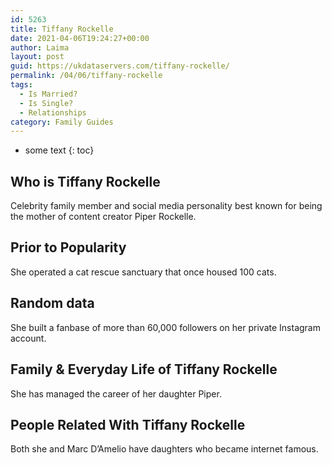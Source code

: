 ```yaml
---
id: 5263
title: Tiffany Rockelle
date: 2021-04-06T19:24:27+00:00
author: Laima
layout: post
guid: https://ukdataservers.com/tiffany-rockelle/
permalink: /04/06/tiffany-rockelle
tags:
  - Is Married?
  - Is Single?
  - Relationships
category: Family Guides
---
```


* some text
{: toc}


## Who is Tiffany Rockelle
                  
                  
                  
Celebrity family member and social media personality best known for being the mother of content creator Piper Rockelle.
                  
              
            
              
            
                
                
                
## Prior to Popularity
                  
                  
                  
She operated a cat rescue sanctuary that once housed 100 cats.
                  
              
            
              
            
                
                
                
## Random data
                  
                  
                  
She built a fanbase of more than 60,000 followers on her private Instagram account. 
                  
              
            
              
            
                
                
                
## Family & Everyday Life of Tiffany Rockelle
                  
                  
                  
She has managed the career of her daughter Piper. 
                  
              
            
              
            
                
                
                
## People Related With Tiffany Rockelle
                  
                  
                  
Both she and Marc D&#8217;Amelio have daughters who became internet famous. 
                  
              
            
              
            
                
              
            
              
              
            
            
              
            
          
          
          